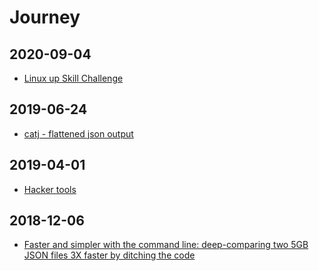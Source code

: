 # Journey

## 2020-09-04

- [Linux up Skill Challenge](https://www.linuxupskillchallenge.org/)

## 2019-06-24

- [catj - flattened json output](https://github.com/soheilpro/catj)

## 2019-04-01

- [Hacker tools](https://hacker-tools.github.io/)

## 2018-12-06

- [Faster and simpler with the command line: deep-comparing two 5GB JSON files 3X faster by ditching the code](https://genius.engineering/faster-and-simpler-with-the-command-line-deep-comparing-two-5gb-json-files-3x-faster-by-ditching-the-code/)
